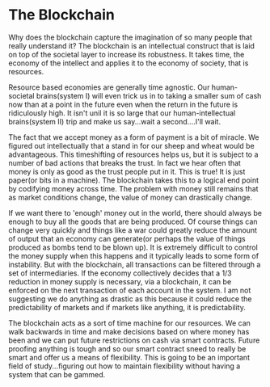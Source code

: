 # The Blockchain

Why does the blockchain capture the imagination of so many people that really understand it?  The blockchain is an intellectual construct that is laid on top of the societal layer to increase its robustness.  It takes time, the economy of the intellect and applies it to the economy of society, that is resources.

Resource based economies are generally time agnostic.  Our human-societal brains(system I) will even trick us in to taking a smaller sum of cash now than at a point in the future even when the return in the future is ridiculously high.  It isn't unil it is so large that our human-intellectual brains(system II) trip and make us say...wait a second....I'll wait.

The fact that we accept money as a form of payment is a bit of miracle.  We figured out intellectually that a stand in for our sheep and wheat would be advantageous. This timeshifting of resources helps us, but it is subject to a number of bad actions that breaks the trust.  In fact we hear often that money is only as good as the trust people put in it.  This is true!  It is just paper(or bits in a machine). The blockchain takes this to a logical end point by codifying money across time.  The problem with money still remains that as market conditions change, the value of money can drastically change.

If we want there to 'enough' money out in the world, there should always be enough to buy all the goods that are being produced.  Of course things can change very quickly and things like a war could greatly reduce the amount of output that an economy can generate(or perhaps the value of things produced as bombs tend to be blown up).  It is extremely difficult to control the money supply when this happens and it typically leads to some form of instability. But with the blockchain, all transactions can be filtered through a set of intermediaries.  If the economy collectively decides that a 1/3 reduction in money supply is necessary, via a blockchain, it can be enforced on the next transaction of each account in the system.  I am not suggesting we do anything as drastic as this because it could reduce the predictability of markets and if markets like anything, it is predictability.

The blockchain acts as a sort of time machine for our resources.  We can walk backwards in time and make decisions based on where money has been and we can put future restrictions on cash via smart contracts.  Future proofing anything is tough and so our smart contract sneed to really be smart and offer us a means of flexibility.  This is going to be an important field of study...figuring out how to maintain flexibility without having a system that can be gammed.


